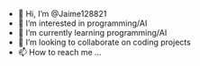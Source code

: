 - 👋 Hi, I’m @Jaime128821
- 👀 I’m interested in programming/AI
- 🌱 I’m currently learning programming/AI
- 💞️ I’m looking to collaborate on coding projects 
- 📫 How to reach me ...

<!---
Jaime128821/Jaime128821 is a ✨ special ✨ repository because its `README.md` (this file) appears on your GitHub profile.
You can click the Preview link to take a look at your changes.
--->

